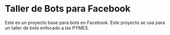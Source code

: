 # Taller de Bots para Facebook

Este es un proyecto base para bots en Facebook. Este proyecto se usa para un taller de bots enfocado a las PYMES.



